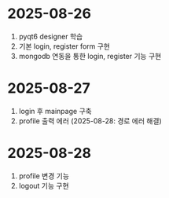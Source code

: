 # 2025-08-26 #
1. pyqt6 designer 학습
2. 기본 login, register form 구현
3. mongodb 연동을 통한 login, register 기능 구현

# 2025-08-27 #
1. login 후 mainpage 구축
2. profile 출력 에러 (2025-08-28: 경로 에러 해결)

# 2025-08-28 #
1. profile 변경 기능
2. logout 기능 구현